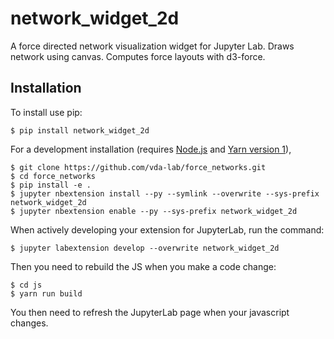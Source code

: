 # network_widget_2d

A force directed network visualization widget for Jupyter Lab. Draws
network using canvas. Computes force layouts with d3-force.

## Installation

To install use pip:

    $ pip install network_widget_2d

For a development installation (requires [Node.js](https://nodejs.org) and [Yarn version 1](https://classic.yarnpkg.com/)),

    $ git clone https://github.com/vda-lab/force_networks.git
    $ cd force_networks
    $ pip install -e .
    $ jupyter nbextension install --py --symlink --overwrite --sys-prefix network_widget_2d
    $ jupyter nbextension enable --py --sys-prefix network_widget_2d

When actively developing your extension for JupyterLab, run the command:

    $ jupyter labextension develop --overwrite network_widget_2d

Then you need to rebuild the JS when you make a code change:

    $ cd js
    $ yarn run build

You then need to refresh the JupyterLab page when your javascript changes.
